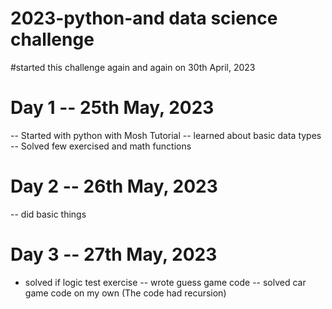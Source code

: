 # 2023-python-and data science challenge
#started this challenge again and again on 30th April, 2023

# Day 1 -- 25th May, 2023
-- Started with python with Mosh Tutorial
-- learned about basic data types
-- Solved few exercised and math functions

# Day 2 -- 26th May, 2023
-- did basic things

# Day 3 -- 27th May, 2023
- solved if logic test exercise
-- wrote guess game code
-- solved car game code on my own (The code had recursion)
